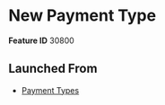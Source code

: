 # New Payment Type

**Feature ID** 30800

## Launched From

- [Payment Types](Payment%20Types.md)












































































